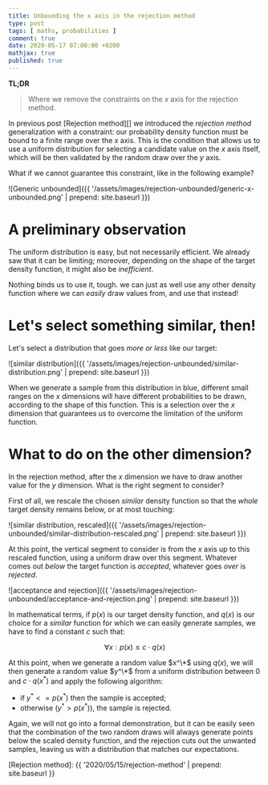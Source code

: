 ```yaml
---
title: Unbounding the x axis in the rejection method
type: post
tags: [ maths, probabilities ]
comment: true
date: 2020-05-17 07:00:00 +0200
mathjax: true
published: true
---
```


**TL;DR**

> Where we remove the constraints on the $x$ axis for the rejection
> method.

In previous post [Rejection method][] we introduced the *rejection
method* generalization with a constraint: our probability density
function must be bound to a finite range over the $x$ axis. This is the
condition that allows us to use a uniform distribution for selecting a
candidate value on the $x$ axis itself, which will be then validated by
the random draw over the $y$ axis.

What if we cannot guarantee this constraint, like in the following
example?

![Generic unbounded]({{ '/assets/images/rejection-unbounded/generic-x-unbounded.png' | prepend: site.baseurl }})

# A preliminary observation

The uniform distribution is easy, but not necessarily efficient. We
already saw that it can be limiting; moreover, depending on the shape of
the target density function, it might also be *inefficient*.

Nothing binds us to use it, tough. we can just as well use any other
density function where we can *easily* draw values from, and use that
instead!

# Let's select something similar, then!

Let's select a distribution that goes *more or less* like our target:

![similar distribution]({{ '/assets/images/rejection-unbounded/similar-distribution.png' | prepend: site.baseurl }})

When we generate a sample from this distribution in blue, different
small ranges on the $x$ dimensions will have different probabilities to
be drawn, according to the shape of this function. This is a selection
over the $x$ dimension that guarantees us to overcome the limitation of
the uniform function.

# What to do on the other dimension?

In the rejection method, after the $x$ dimension we have to draw another
value for the $y$ dimension. What is the right segment to consider?

First of all, we rescale the chosen *similar* density function so that
the *whole* target density remains below, or at most touching:

![similar distribution, rescaled]({{ '/assets/images/rejection-unbounded/similar-distribution-rescaled.png' | prepend: site.baseurl }})

At this point, the vertical segment to consider is from the $x$ axis up
to this rescaled function, using a uniform draw over this segment.
Whatever comes out *below* the target function is *accepted*, whatever
goes *over* is *rejected*.

![acceptance and rejection]({{ '/assets/images/rejection-unbounded/acceptance-and-rejection.png' | prepend: site.baseurl }})


In mathematical terms, if $p(x)$ is our target density function, and
$q(x)$ is our choice for a *similar* function for which we can easily
generate samples, we have to find a constant $c$ such that:

$$\forall x: p(x) \leq c \cdot q(x) $$

At this point, when we generate a random value $x^\*$ using $q(x)$, we
will then generate a random value $y^\*$ from a uniform distribution
between $0$ and $c \cdot q(x^*)$ and apply the following algorithm:

- if $y^* <= p(x^*)$ then the sample is accepted;
- otherwise ($y^* > p(x^*)$), the sample is rejected.

Again, we will not go into a formal demonstration, but it can be easily
seen that the combination of the two random draws will always generate
points below the scaled density function, and the rejection cuts out the
unwanted samples, leaving us with a distribution that matches our
expectations.

[Rejection method]: {{ '2020/05/15/rejection-method' | prepend: site.baseurl }}
